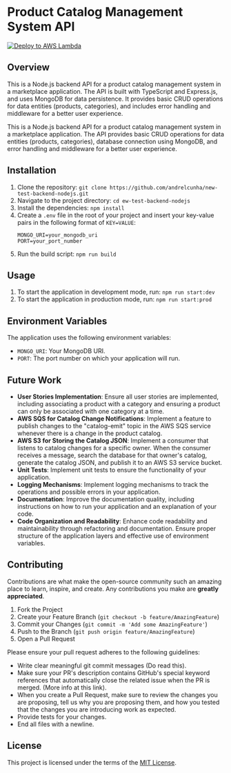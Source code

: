 # Product Catalog Management System API
[![Deploy to AWS Lambda](https://github.com/andrelcunha/new-test-backend-nodejs/actions/workflows/deploy.yml/badge.svg)](https://github.com/andrelcunha/new-test-backend-nodejs/actions/workflows/deploy.yml)

## Overview

This is a Node.js backend API for a product catalog management system in a marketplace application. The API is built with TypeScript and Express.js, and uses MongoDB for data persistence. It provides basic CRUD operations for data entities (products, categories), and includes error handling and middleware for a better user experience.


This is a Node.js backend API for a product catalog management system in a marketplace application. The API provides basic CRUD operations for data entities (products, categories), database connection using MongoDB, and error handling and middleware for a better user experience.

## Installation

1. Clone the repository: `git clone https://github.com/andrelcunha/new-test-backend-nodejs.git`
2. Navigate to the project directory: `cd ew-test-backend-nodejs`
3. Install the dependencies: `npm install`
4. Create a `.env` file in the root of your project and insert your key-value pairs in the following format of `KEY=VALUE`:
   ```env
   MONGO_URI=your_mongodb_uri
   PORT=your_port_number
   ```
5. Run the build script: `npm run build`

## Usage

1. To start the application in development mode, run: `npm run start:dev`
2. To start the application in production mode, run: `npm run start:prod`

## Environment Variables

The application uses the following environment variables:

- `MONGO_URI`: Your MongoDB URI.
- `PORT`: The port number on which your application will run.

## Future Work

- **User Stories Implementation**: Ensure all user stories are implemented, including associating a product with a category and ensuring a product can only be associated with one category at a time.
- **AWS SQS for Catalog Change Notifications**: Implement a feature to publish changes to the "catalog-emit" topic in the AWS SQS service whenever there is a change in the product catalog.
- **AWS S3 for Storing the Catalog JSON**: Implement a consumer that listens to catalog changes for a specific owner. When the consumer receives a message, search the database for that owner's catalog, generate the catalog JSON, and publish it to an AWS S3 service bucket.
- **Unit Tests**: Implement unit tests to ensure the functionality of your application.
- **Logging Mechanisms**: Implement logging mechanisms to track the operations and possible errors in your application.
- **Documentation**: Improve the documentation quality, including instructions on how to run your application and an explanation of your code.
- **Code Organization and Readability**: Enhance code readability and maintainability through refactoring and documentation. Ensure proper structure of the application layers and effective use of environment variables.

## Contributing

Contributions are what make the open-source community such an amazing place to learn, inspire, and create. Any contributions you make are **greatly appreciated**.

1. Fork the Project
2. Create your Feature Branch (`git checkout -b feature/AmazingFeature`)
3. Commit your Changes (`git commit -m 'Add some AmazingFeature'`)
4. Push to the Branch (`git push origin feature/AmazingFeature`)
5. Open a Pull Request

Please ensure your pull request adheres to the following guidelines:

- Write clear meaningful git commit messages (Do read this).
- Make sure your PR's description contains GitHub's special keyword references that automatically close the related issue when the PR is merged. (More info at this link).
- When you create a Pull Request, make sure to review the changes you are proposing, tell us why you are proposing them, and how you tested that the changes you are introducing work as expected.
- Provide tests for your changes.
- End all files with a newline.

## License

This project is licensed under the terms of the [MIT License](https://opensource.org/licenses/MIT).
